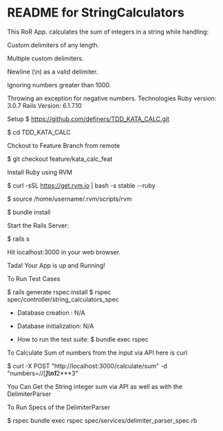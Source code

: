 # README for StringCalculators

This RoR App. calculates the sum of integers in a string while handling:

Custom delimiters of any length.

Multiple custom delimiters.

Newline (\n) as a valid delimiter.

Ignoring numbers greater than 1000.

Throwing an exception for negative numbers.
Technologies
Ruby version: 3.0.7
Rails Version: 6.1.7.10

Setup
$ https://github.com/definers/TDD_KATA_CALC.git

$ cd TDD_KATA_CALC

Chckout to Feature Branch from remote

$ git checkout feature/kata_calc_feat

Install Ruby using RVM

$ curl -sSL https://get.rvm.io | bash -s stable --ruby

$ source /home/username/.rvm/scripts/rvm

$ bundle install

Start the Rails Server:

$ rails s

Hit localhost:3000 in your web browser.

Tada! Your App is up and Running!


To Run Test Cases

$ rails generate rspec:install
$ rspec spec/controller/string_calculators_spec


* Database creation : N/A

* Database initialization: N/A

* How to run the test suite:  $ bundle exec rspec

To Calculate Sum of numbers from the input via API here is curl

$ curl -X POST "http://localhost:3000/calculate/sum" -d "numbers=//[***]\n1***2***3"


You Can Get the String integer sum via API as well as with the
DelimiterParser

To Run Specs of the DelimiterParser

$ rspec bundle exec rspec spec/services/delimiter_parser_spec.rb
